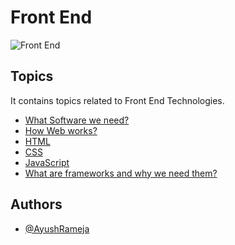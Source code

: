 # Front End

![Front End](https://bs-uploads.toptal.io/blackfish-uploads/components/blog_post_page/content/cover_image_file/cover_image/687051/0811_Front-end_Frameworks_Lina_Newsletter___blog-3f0b85471d25a2358b9ffe17548cb4ab.png)

## Topics

It contains topics related to Front End Technologies.

- [What Software we need?]()
- [How Web works?]()
- [HTML]()
- [CSS]()
- [JavaScript]()
- [What are frameworks and why we need them?]()

## Authors

- [@AyushRameja](https://www.github.com/ramejaayush)
